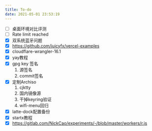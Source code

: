 ```yaml
---
title: To-do
date: 2021-05-01 23:53:19
---
```


- [ ] 桌面环境对比评测
- [ ] Rate limit reached
- [x] 双系统蓝牙问题
- [x] https://github.com/juicyfx/vercel-examples
- [x] cloudflare-wrangler-16.1
- [x] yay教程
- [x] gpg key 签名
  1. 源签名
  2. commit签名
- [x] 定制Archiso
  1. cjktty
  2. 国内镜像源
  3. 干掉keyring验证
  4. wifi-menu回归
- [x] latte-dock配置备份
- [x] startx教程
- [x] https://gitlab.com/NickCao/experiments/-/blob/master/workers/r.js